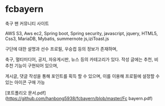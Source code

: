# fcbayern
 
 축구 팬 커뮤니티 사이트

 AWS S3, Aws ec2, Spring boot, Spring security, javascript, jquery, HTML5, Css3, MariaDB, Mybatis, summernote js,iziToast.js

 
 구단에 대한 설명과 선수 프로필, 우승컵 등의 정보가 존재하며,
 
 축구, 멀티미디어, 공지, 자유게시판, 뉴스 등의 카테고리가 있다. 작성 글에는 추천, 비추천 기능이 구현되어 있으며, 
 
 게시글, 댓글 작성을 통해 포인트를 획득 할 수 있으며, 이를 이용해 프로필에 설정할 수 있는 아이콘 구매 가능
 
[포트폴리오 문서.pdf](https://github.com/hanbong5938/fcbayern/blob/master/Fc bayern.pdf)
